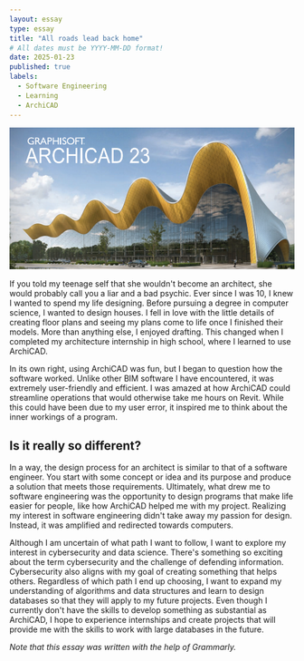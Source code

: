 ```yaml
---
layout: essay
type: essay
title: "All roads lead back home"
# All dates must be YYYY-MM-DD format!
date: 2025-01-23
published: true
labels:
  - Software Engineering
  - Learning
  - ArchiCAD
---
```


<img width="600px" class="rounded float-start pe-4" src="../img/arch/archi-cad.png">

If you told my teenage self that she wouldn't become an architect, she would probably call you a liar and a bad psychic. Ever since I was 10, I knew I wanted to spend my life designing. Before pursuing a degree in computer science, I wanted to design houses. I fell in love with the little details of creating floor plans and seeing my plans come to life once I finished their models. 
More than anything else, I enjoyed drafting. This changed when I completed my architecture internship in high school, where I learned to use ArchiCAD.

In its own right, using ArchiCAD was fun, but I began to question how the software worked. Unlike other BIM software I have encountered, it was extremely user-friendly and efficient. I was amazed at how ArchiCAD could streamline operations that would otherwise take me hours on Revit. While this could have been due to my user error, it inspired me to think about the inner workings of a program. 

## Is it really so different?
In a way, the design process for an architect is similar to that of a software engineer. You start with some concept or idea and its purpose and produce a solution that meets those requirements. Ultimately, what drew me to software engineering was the opportunity to design programs that make life easier for people, like how ArchiCAD helped me with my project. Realizing my interest in software engineering didn't take away my passion for design. Instead, it was amplified and redirected towards computers. 

Although I am uncertain of what path I want to follow, I want to explore my interest in cybersecurity and data science. There's something so exciting about the term cybersecurity and the challenge of defending information. Cybersecurity also aligns with my goal of creating something that helps others. Regardless of which path I end up choosing, I want to expand my understanding of algorithms and data structures and learn to design databases so that they will apply to my future projects. Even though I currently don't have the skills to develop something as substantial as ArchiCAD, I hope to experience internships and create projects that will provide me with the skills to work with large databases in the future.

*Note that this essay was written with the help of Grammarly.*
